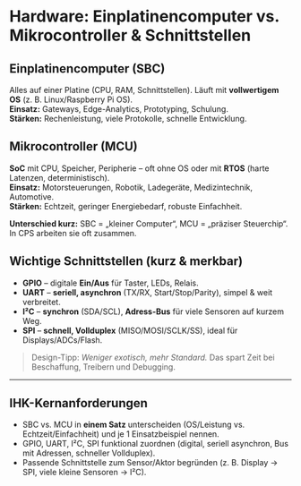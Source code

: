 # Hardware: Einplatinencomputer vs. Mikrocontroller & Schnittstellen

## Einplatinencomputer (SBC)
Alles auf einer Platine (CPU, RAM, Schnittstellen). Läuft mit **vollwertigem OS** (z. B. Linux/Raspberry Pi OS).  
**Einsatz:** Gateways, Edge-Analytics, Prototyping, Schulung.  
**Stärken:** Rechenleistung, viele Protokolle, schnelle Entwicklung.

## Mikrocontroller (MCU)
**SoC** mit CPU, Speicher, Peripherie – oft ohne OS oder mit **RTOS** (harte Latenzen, deterministisch).  
**Einsatz:** Motorsteuerungen, Robotik, Ladegeräte, Medizintechnik, Automotive.  
**Stärken:** Echtzeit, geringer Energiebedarf, robuste Einfachheit.

**Unterschied kurz:** SBC = „kleiner Computer“, MCU = „präziser Steuerchip“. In CPS arbeiten sie oft zusammen.

## Wichtige Schnittstellen (kurz & merkbar)
- **GPIO** – digitale **Ein/Aus** für Taster, LEDs, Relais.  
- **UART** – **seriell, asynchron** (TX/RX, Start/Stop/Parity), simpel & weit verbreitet.  
- **I²C** – **synchron** (SDA/SCL), **Adress-Bus** für viele Sensoren auf kurzem Weg.  
- **SPI** – **schnell, Vollduplex** (MISO/MOSI/SCLK/SS), ideal für Displays/ADCs/Flash.

> Design-Tipp: *Weniger exotisch, mehr Standard.* Das spart Zeit bei Beschaffung, Treibern und Debugging.

---

## IHK-Kernanforderungen
- SBC vs. MCU in **einem Satz** unterscheiden (OS/Leistung vs. Echtzeit/Einfachheit) und je 1 Einsatzbeispiel nennen.
- GPIO, UART, I²C, SPI funktional zuordnen (digital, seriell asynchron, Bus mit Adressen, schneller Vollduplex).
- Passende Schnittstelle zum Sensor/Aktor begründen (z. B. Display → SPI, viele kleine Sensoren → I²C).
